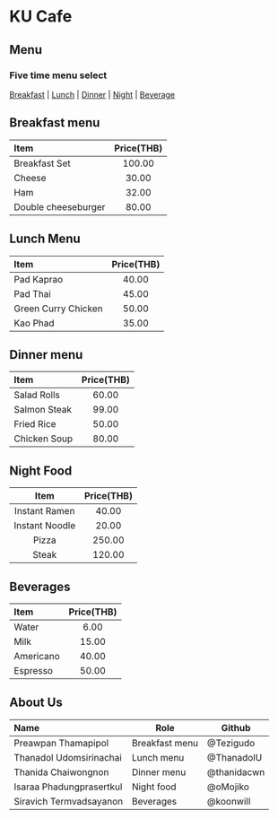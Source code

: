 # KU Cafe

## Menu
### Five time menu select

[Breakfast](#breakfast-menu) | [Lunch](#lunch-menu) | [Dinner](#dinner-menu) | [Night](#night-food) | [Beverage](#beverages)


## Breakfast menu
| Item               | Price(THB) |
|:-----------------------|:----------:|
| Breakfast Set          | 100.00|
| Cheese                 | 30.00 |
| Ham                    | 32.00 |
| Double cheeseburger    | 80.00 |

## Lunch Menu
| Item                     | Price(THB)  |
|:-------------------------|:-----------:|
| Pad Kaprao               | 40.00       |
| Pad Thai                 | 45.00       |
| Green Curry Chicken      | 50.00       |
| Kao Phad                 | 35.00       |

## Dinner menu
| Item                | Price(THB) |
|:-------------------------|:----------:|
| Salad Rolls             | 60.00   |
| Salmon Steak              | 99.00       |
| Fried Rice              | 50.00      |
| Chicken Soup | 80.00|


## Night Food

|      Item      | Price(THB) |
| :------------: | :--------: |
| Instant Ramen  |   40.00    |
| Instant Noodle |   20.00    |
|     Pizza      |   250.00   |
|     Steak      |   120.00   |


## Beverages
| Item                     | Price(THB)  |
|:-------------------------|:-----------:|
| Water               | 6.00       |
| Milk                 | 15.00       |
| Americano      | 40.00       |
| Espresso                 | 50.00       |

## About Us

| Name                     | Role           | Github      |
| :----------------------- | -------------- | ----------- |
| Preawpan Thamapipol      | Breakfast menu | @Tezigudo   |
| Thanadol  Udomsirinachai | Lunch menu     | @ThanadolU  |
| Thanida Chaiwongnon      | Dinner menu    | @thanidacwn |
| Isaraa Phadungprasertkul | Night food     | @oMojiko    |
| Siravich Termvadsayanon  | Beverages      | @koonwill   |
